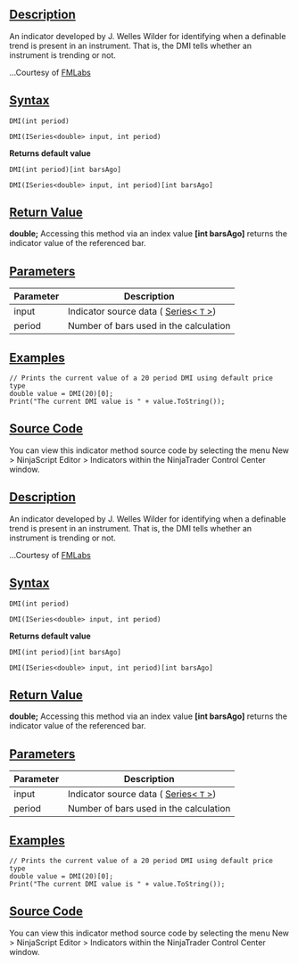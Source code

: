 ## [Description](https://developer.ninjatrader.com/docs/desktop/directional_movement_index_dmi\#description)

An indicator developed by J. Welles Wilder for identifying when a definable trend is present in an instrument. That is, the DMI tells whether an instrument is trending or not.

...Courtesy of [FMLabs](http://www.fmlabs.com/reference/default.htm?url=DX.htm)

## [Syntax](https://developer.ninjatrader.com/docs/desktop/directional_movement_index_dmi\#syntax)

`DMI(int period)`

`DMI(ISeries<double> input, int period)`

**Returns default value**

`DMI(int period)[int barsAgo]`

`DMI(ISeries<double> input, int period)[int barsAgo]`

## [Return Value](https://developer.ninjatrader.com/docs/desktop/directional_movement_index_dmi\#return-value)

**double;** Accessing this method via an index value **\[int barsAgo\]** returns the indicator value of the referenced bar.

## [Parameters](https://developer.ninjatrader.com/docs/desktop/directional_movement_index_dmi\#parameters)

| Parameter | Description |
| --- | --- |
| input | Indicator source data ( [Series< `T` >](https://developer.ninjatrader.com/docs/desktop/seriest)) |
| period | Number of bars used in the calculation |

## [Examples](https://developer.ninjatrader.com/docs/desktop/directional_movement_index_dmi\#examples)

```jsx-150469391 csharp
// Prints the current value of a 20 period DMI using default price type
double value = DMI(20)[0];
Print("The current DMI value is " + value.ToString());

```

## [Source Code](https://developer.ninjatrader.com/docs/desktop/directional_movement_index_dmi\#source-code)

You can view this indicator method source code by selecting the menu New > NinjaScript Editor > Indicators within the NinjaTrader Control Center window.

## [Description](https://developer.ninjatrader.com/docs/desktop/directional_movement_index_dmi\#description)

An indicator developed by J. Welles Wilder for identifying when a definable trend is present in an instrument. That is, the DMI tells whether an instrument is trending or not.

...Courtesy of [FMLabs](http://www.fmlabs.com/reference/default.htm?url=DX.htm)

## [Syntax](https://developer.ninjatrader.com/docs/desktop/directional_movement_index_dmi\#syntax)

`DMI(int period)`

`DMI(ISeries<double> input, int period)`

**Returns default value**

`DMI(int period)[int barsAgo]`

`DMI(ISeries<double> input, int period)[int barsAgo]`

## [Return Value](https://developer.ninjatrader.com/docs/desktop/directional_movement_index_dmi\#return-value)

**double;** Accessing this method via an index value **\[int barsAgo\]** returns the indicator value of the referenced bar.

## [Parameters](https://developer.ninjatrader.com/docs/desktop/directional_movement_index_dmi\#parameters)

| Parameter | Description |
| --- | --- |
| input | Indicator source data ( [Series< `T` >](https://developer.ninjatrader.com/docs/desktop/seriest)) |
| period | Number of bars used in the calculation |

## [Examples](https://developer.ninjatrader.com/docs/desktop/directional_movement_index_dmi\#examples)

```jsx-150469391 csharp
// Prints the current value of a 20 period DMI using default price type
double value = DMI(20)[0];
Print("The current DMI value is " + value.ToString());

```

## [Source Code](https://developer.ninjatrader.com/docs/desktop/directional_movement_index_dmi\#source-code)

You can view this indicator method source code by selecting the menu New > NinjaScript Editor > Indicators within the NinjaTrader Control Center window.